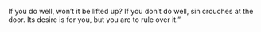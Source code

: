 If you do well, won’t it be lifted up? If you don’t do well, sin crouches at the door. Its desire is for you, but you are to rule over it.”
